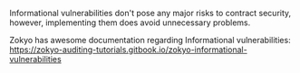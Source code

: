 Informational vulnerabilities don't pose any major risks to contract security, however, implementing them does avoid unnecessary problems.

Zokyo has awesome documentation regarding Informational vulnerabilities: https://zokyo-auditing-tutorials.gitbook.io/zokyo-informational-vulnerabilities 
